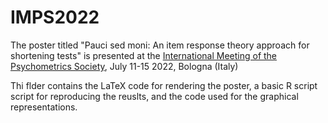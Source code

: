 # IMPS2022

The poster titled "Pauci sed moni: An item response theory approach for shortening tests" is presented at the [International Meeting of the Psychometrics Society](https://www.psychometricsociety.org/imps-2022), July 11-15 2022, Bologna (Italy)

Thi flder contains the LaTeX code for rendering the poster, a basic R script script for reproducing the reuslts, and the code used for the graphical representations.

